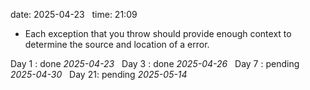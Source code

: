 
date: 2025-04-23  
time: 21:09  

  - Each exception that you throw should provide enough context to determine the source and location of a error.

Day 1 : done *2025-04-23*  
Day 3 : done *2025-04-26*  
Day 7 : pending *2025-04-30*  
Day 21: pending *2025-05-14*
